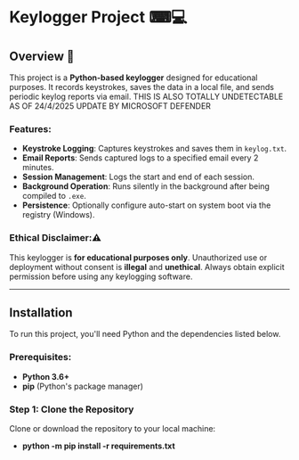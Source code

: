 # Keylogger Project ⌨💻

## Overview 🚀

This project is a **Python-based keylogger** designed for educational purposes. It records keystrokes, saves the data in a local file, and sends periodic keylog reports via email. THIS IS ALSO TOTALLY UNDETECTABLE AS OF 24/4/2025 UPDATE BY MICROSOFT DEFENDER

### Features:
- **Keystroke Logging**: Captures keystrokes and saves them in `keylog.txt`.
- **Email Reports**: Sends captured logs to a specified email every 2 minutes.
- **Session Management**: Logs the start and end of each session.
- **Background Operation**: Runs silently in the background after being compiled to `.exe`.
- **Persistence**: Optionally configure auto-start on system boot via the registry (Windows).

### Ethical Disclaimer:⚠
This keylogger is **for educational purposes only**. Unauthorized use or deployment without consent is **illegal** and **unethical**. Always obtain explicit permission before using any keylogging software.

---

## Installation

To run this project, you'll need Python and the dependencies listed below.

### Prerequisites:

- **Python 3.6+**
- **pip** (Python's package manager)

### Step 1: Clone the Repository

Clone or download the repository to your local machine:

- **python -m pip install -r requirements.txt**

